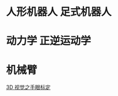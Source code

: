 # 人形机器人 足式机器人
# 动力学 正逆运动学
# 机械臂

[3D 视觉之手眼标定 ](https://mp.weixin.qq.com/s?__biz=MzA5MDE2MjQ0OQ==&mid=2652786821&idx=1&sn=297af3939075dbc926e6d785911104e9&chksm=8be524fbbc92aded68bacb1766df0a17127a96f22e1e39199f554b51511a1a9dae4a639810ef&mpshare=1&scene=1&srcid=1023DfPy7Uf0abGRRSDgJpy1&pass_ticket=GUYqMrcaykeEbRgrCw0aeD%2BfAzY39PVt%2Bi56mOUARZhCrsvWuLlkpUmDb3YAV5LN#rd)
